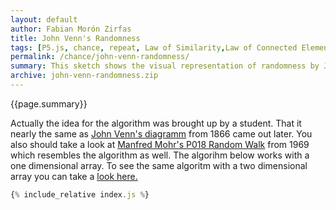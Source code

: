 ```yaml
---
layout: default
author: Fabian Morón Zirfas
title: John Venn's Randomness
tags: [P5.js, chance, repeat, Law of Similarity,Law of Connected Elements, grid,]
permalink: /chance/john-venn-randomness/
summary: This sketch shows the visual representation of randomness by John Venn
archive: john-venn-randomness.zip
---
```


<div class="hero">{{page.summary}}</div>  

Actually the idea for the algorithm was brought up by a student. That it nearly the same as [John Venn's diagramm](http://dada.compart-bremen.de/item/artwork/621) from 1866 came out later. You also should take a look at [Manfred Mohr's P018 Random Walk](http://www.emohr.com/sc69-73/vfile_18.html) from 1969 which resembles the algorithm as well. The algorihm below works with a one dimensional array. To see the same algoritm with a two dimensional array you can take a [look here.](https://github.com/fabianmoronzirfas/neighbours)  

<!-- more -->

<div id="sketch"></div>

```js
{% include_relative index.js %}
```

<script type="text/javascript" src="{{site.baseurl}}/assets/js/p5.min.js"></script>
<script type="text/javascript" src="{{site.baseurl}}/{{ page.path | replace:'.md','.js' }}"></script>